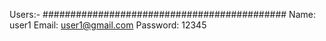 Users:-
############################################
Name: user1
Email: user1@gmail.com
Password: 12345
